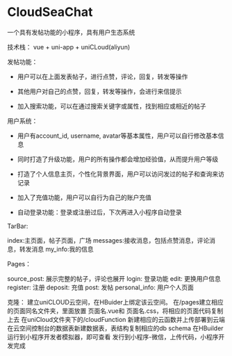# CloudSeaChat
一个具有发帖功能的小程序，具有用户生态系统

技术栈： vue + uni-app + uniCLoud(aliyun)

发帖功能：
- 用户可以在上面发表帖子，进行点赞，评论，回复，转发等操作

- 其他用户对自己的点赞，回复，转发等操作，会进行来信提示

- 加入搜索功能，可以在通过搜索关键字或属性，找到相应或相近的帖子
  
用户系统：
- 用户有account_id, username, avatar等基本属性，用户可以自行修改基本信息

- 同时打造了升级功能，用户的所有操作都会增加经验值，从而提升用户等级

- 打造了个人信息主页，个性化背景界面，用户可以访问发过的帖子和查询来访记录

- 加入了充值功能，用户可以自行为自己的账户充值

- 自动登录功能：登录或注册过后，下次再进入小程序自动登录

TarBar:

index:主页面，帖子页面，广场
messages:接收消息，包括点赞消息，评论消息，转发消息
my_info:我的信息

Pages：

source_post:  展示完整的帖子，评论也展开
login:  登录功能
edit:  更换用户信息
register:  注册
deposit:  充值
post:  发帖
personal_info: 用户个人页面


克隆：
建立uniCLOUD云空间，在HBuider上绑定该云空间。
在/pages建立相应的页面同名文件夹，里面放置 页面名.vue和 页面名.css，将相应的页面代码复制上去
在uniCloud文件夹下的/cloudFunction 新建相应的云函数并上传部署到云端
在云空间控制台的数据表新建数据表，表结构复制相应的db schema
在HBuilder运行到小程序开发者模拟器，即可查看
发行到小程序-微信，上传代码，小程序开发完成
